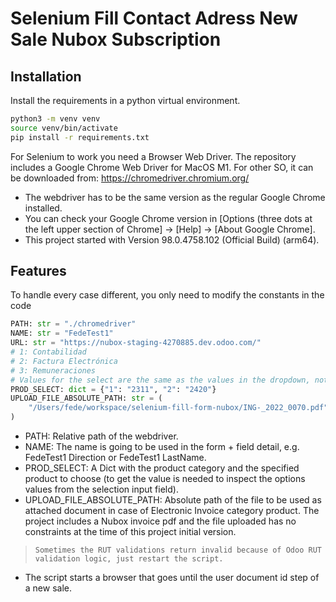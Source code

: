 # Selenium Fill Contact Adress New Sale Nubox Subscription

## Installation

Install the requirements in a python virtual environment.

```sh
python3 -m venv venv
source venv/bin/activate
pip install -r requirements.txt
```

For Selenium to work you need a Browser Web Driver.
The repository includes a Google Chrome Web Driver for MacOS M1.
For other SO, it can be downloaded from: https://chromedriver.chromium.org/

-   The webdriver has to be the same version as the regular Google Chrome installed.
-   You can check your Google Chrome version in [Options (three dots at the left upper section of Chrome] -> [Help] -> [About Google Chrome].
-   This project started with Version 98.0.4758.102 (Official Build) (arm64).

## Features

To handle every case different, you only need to modify the constants in the code

```python
PATH: str = "./chromedriver"
NAME: str = "FedeTest1"
URL: str = "https://nubox-staging-4270885.dev.odoo.com/"
# 1: Contabilidad
# 2: Factura Electrónica
# 3: Remuneraciones
# Values for the select are the same as the values in the dropdown, not the inside visible text
PROD_SELECT: dict = {"1": "2311", "2": "2420"}
UPLOAD_FILE_ABSOLUTE_PATH: str = (
    "/Users/fede/workspace/selenium-fill-form-nubox/ING-_2022_0070.pdf"
)
```

-   PATH: Relative path of the webdriver.
-   NAME: The name is going to be used in the form + field detail, e.g. FedeTest1 Direction or FedeTest1 LastName.
-   PROD_SELECT: A Dict with the product category and the specified product to choose (to get the value is needed to inspect the options values from the selection input field).
-   UPLOAD_FILE_ABSOLUTE_PATH: Absolute path of the file to be used as attached document in case of Electronic Invoice category product. The project includes a Nubox invoice pdf and the file uploaded has no constraints at the time of this project initial version.


> `Sometimes the RUT validations return invalid because of Odoo RUT validation logic, just restart the script.`

-   The script starts a browser that goes until the user document id step of a new sale.
